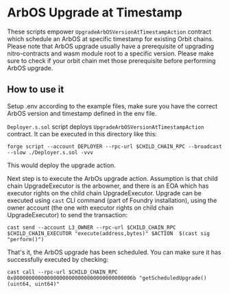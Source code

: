 # ArbOS Upgrade at Timestamp
These scripts empower `UpgradeArbOSVersionAtTimestampAction` contract which schedule an ArbOS at specific timestamp for existing Orbit chains. Please note that ArbOS upgrade usually have a prerequisite of upgrading nitro-contracts and wasm module root to a specific version. Please make sure to check if your orbit chain met those prerequisite before performing ArbOS upgrade.

## How to use it
Setup .env according to the example files, make sure you have the correct ArbOS version and timestamp defined in the env file.

`Deployer.s.sol` script deploys `UpgradeArbOSVersionAtTimestampAction` contract. It can be executed in this directory like this:
```
forge script --account DEPLOYER --rpc-url $CHILD_CHAIN_RPC --broadcast --slow ./Deployer.s.sol -vvv
```

This would deploy the upgrade action.

Next step is to execute the ArbOs upgrade action. Assumption is that child chain UpgradeExecutor is the arbowner, and there is an EOA which has executor rights on the child chain UpgradeExecutor. Upgrade can be executed using `cast` CLI command (part of Foundry installation), using the owner account (the one with executor rights on child chain UpgradeExecutor) to send the transaction:
```
cast send --account L3_OWNER --rpc-url $CHILD_CHAIN_RPC $CHILD_CHAIN_EXECUTOR "execute(address,bytes)" $ACTION  $(cast sig "perform()")
```

That's it, the ArbOS upgrade has been scheduled. You can make sure it has successfully executed by checking:
```
cast call --rpc-url $CHILD_CHAIN_RPC 0x000000000000000000000000000000000000006b "getScheduledUpgrade()(uint64, uint64)"
```